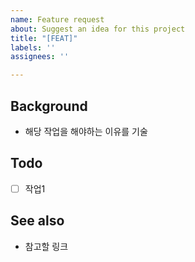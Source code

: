 ```yaml
---
name: Feature request
about: Suggest an idea for this project
title: "[FEAT]"
labels: ''
assignees: ''

---
```


## Background
- 해당 작업을 해야하는 이유를 기술

## Todo
- [ ] 작업1

## See also
- 참고할 링크
